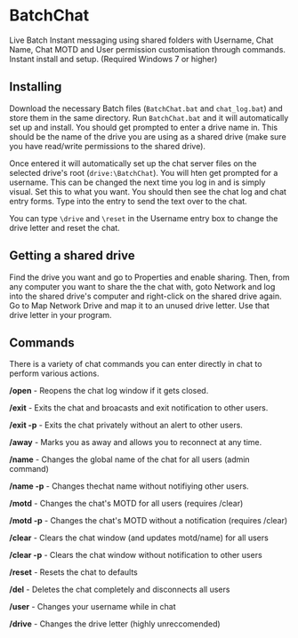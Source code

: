 # BatchChat
Live Batch Instant messaging using shared folders with Username, Chat Name, Chat MOTD and User permission customisation through commands. Instant install and setup. (Required Windows 7 or higher)

## Installing

Download the necessary Batch files (`BatchChat.bat` and `chat_log.bat`) and store them in the same directory. Run `BatchChat.bat` and it will automatically set up and install. You should get prompted to enter a drive name in. This should be the name of the drive you are using as a shared drive (make sure you have read/write permissions to the shared drive).

Once entered it will automatically set up the chat server files on the selected drive's root (`drive:\BatchChat`). You will hten get prompted for a username. This can be changed the next time you log in and is simply visual. Set this to what you want. You should then see the chat log and chat entry forms. Type into the entry to send the text over to the chat.

You can type `\drive` and `\reset` in the Username entry box to change the drive letter and reset the chat.

## Getting a shared drive

Find the drive you want and go to Properties and enable sharing. Then, from any computer you want to share the the chat with, goto Network and log into the shared drive's computer and right-click on the shared drive again. Go to Map Network Drive and map it to an unused drive letter. Use that drive letter in your program.

## Commands

There is a variety of chat commands you can enter directly in chat to perform various actions.

**/open** - Reopens the chat log window if it gets closed.

**/exit** - Exits the chat and broacasts and exit notification to other users.

**/exit -p** - Exits the chat privately without an alert to other users.

**/away** - Marks you as away and allows you to reconnect at any time.

**/name** - Changes the global name of the chat for all users (admin command)

**/name -p** - Changes thechat name without notifiying other users.

**/motd** - Changes the chat's MOTD for all users (requires /clear)

**/motd -p** - Changes the chat's MOTD without a notification (requires /clear)

**/clear** - Clears the chat window (and updates motd/name) for all users

**/clear -p** - Clears the chat window without notification to other users

**/reset** - Resets the chat to defaults

**/del** - Deletes the chat completely and disconnects all users

**/user** - Changes your username while in chat

**/drive** - Changes the drive letter (highly unreccomended)
